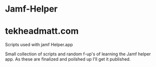 # Jamf-Helper
# tekheadmatt.com
Scripts used with jamf Helper.app

Small collection of scripts and random f-up's of learning the Jamf helper app. As these are finalized and poilshed up I'll get it published. 


